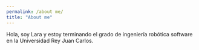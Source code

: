 ```yaml
---
permalink: /about me/
title: "About me"
---
```


Hola, soy Lara y estoy terminando el grado de ingeniería robótica software en la Universidad Rey Juan Carlos.